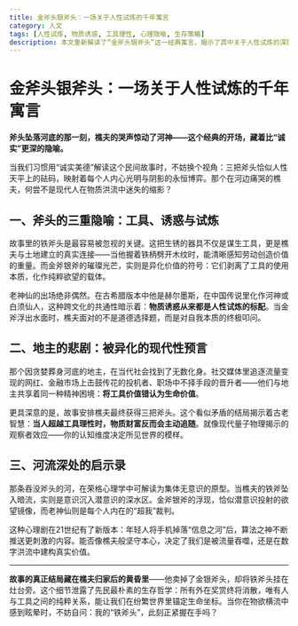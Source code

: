 ```yaml
---
title: 金斧头银斧头：一场关于人性试炼的千年寓言
category: 人文
tags: [人性试炼, 物质诱惑, 工具理性, 心理隐喻, 生存策略]
description: 本文重新解读了“金斧头银斧头”这一经典寓言，揭示了其中关于人性试炼的深层含义。文章通过分析铁斧头作为劳动工具的本质和金、银斧头作为物质诱惑的象征，探讨了人们在面对物质利益时的心理隐喻与生存哲学。樵夫最终获得三把斧头的故事结局，提示我们超越工具理性才能实现真正的财富跟随。文章进一步将河流解释为集体无意识的象征，强调在现代社会中保持本心的重要性。最终提醒读者，在物欲横流的世界里，应坚守与工具之间的纯粹关系，找到生命的真实坐标。
---
```

# 金斧头银斧头：一场关于人性试炼的千年寓言  

**斧头坠落河底的那一刻，樵夫的哭声惊动了河神——这个经典的开场，藏着比“诚实”更深的隐喻。**  

当我们习惯用“诚实美德”解读这个民间故事时，不妨换个视角：三把斧头恰似人性天平上的砝码，映射着每个人内心光明与阴影的永恒博弈。那个在河边痛哭的樵夫，何尝不是现代人在物质洪流中迷失的缩影？  

## 一、斧头的三重隐喻：工具、诱惑与试炼  
故事里的铁斧头是最容易被忽视的关键。这把生锈的器具不仅是谋生工具，更是樵夫与土地建立的真实连接——当他握着铁柄劈开木纹时，能清晰感知劳动创造价值的重量。而金斧银斧的璀璨光芒，实则是异化价值的符号：它们剥离了工具的使用本质，化作纯粹欲望的载体。  

老神仙的出场绝非偶然。在古希腊版本中他是赫尔墨斯，在中国传说里化作河神或白须仙人，这种跨文化的共通性暗示着：**物质诱惑从来都是人性试炼的标配**。当金斧浮出水面时，樵夫面对的不是道德选择题，而是对自我本质的终极叩问。  

## 二、地主的悲剧：被异化的现代性预言  
那个因贪婪葬身河底的地主，在当代社会找到了无数化身。社交媒体里追逐流量变现的网红、金融市场上击鼓传花的投机者、职场中不择手段的晋升者——他们与地主共享着同一种精神困境：**将工具价值错认为生命价值**。  

更具深意的是，故事安排樵夫最终获得三把斧头。这个看似矛盾的结局揭示着古老智慧：**当人超越工具理性时，物质财富反而会主动追随**。就像现代量子物理揭示的观察者效应——你的认知维度决定所见世界的模样。  

## 三、河流深处的启示录  
那条吞没斧头的河，在荣格心理学中可解读为集体无意识的原型。当樵夫的铁斧坠入暗流，实则是意识沉入潜意识的深水区。金斧银斧的浮现，恰似潜意识投射的欲望镜像，而老神仙则是每个人内在的“超我”裁判。  

这种心理剧在21世纪有了新版本：年轻人将手机掉落“信息之河”后，算法之神不断推送更刺激的内容。能否像樵夫般坚守本心，决定了我们是被流量吞噬，还是在数字洪流中建构真实价值。  

---

**故事的真正结局藏在樵夫归家后的黄昏里**——他卖掉了金银斧头，却将铁斧头挂在灶台旁。这个细节泄露了先民最朴素的生存哲学：所有外在奖赏终将消散，唯有人与工具之间的纯粹关系，能让我们在纷繁世界里锚定生命坐标。当你在物欲横流中感到眩晕时，不妨自问：我的“铁斧头”，此刻正紧握在手吗？